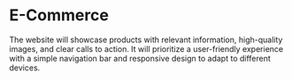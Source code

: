 # E-Commerce
The website will showcase products with relevant information, high-quality images, and clear calls to action. It will prioritize a user-friendly experience with a simple navigation bar and responsive design to adapt to different devices.

